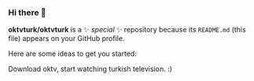 ### Hi there 👋


**oktvturk/oktvturk** is a ✨ _special_ ✨ repository because its `README.md` (this file) appears on your GitHub profile.

Here are some ideas to get you started:

Download oktv, start watching turkish television. :)



